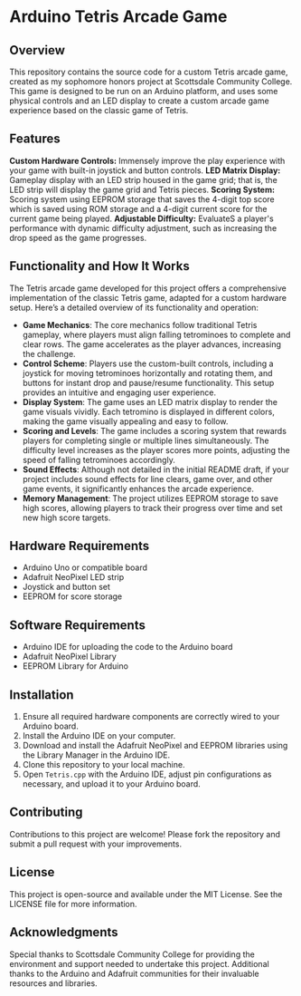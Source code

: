 # Arduino Tetris Arcade Game

## Overview
This repository contains the source code for a custom Tetris arcade game, created as my sophomore honors project at Scottsdale Community College. This game is designed to be run on an Arduino platform, and uses some physical controls and an LED display to create a custom arcade game experience based on the classic game of Tetris.

## Features
**Custom Hardware Controls:** Immensely improve the play experience with your game with built-in joystick and button controls.
**LED Matrix Display:** Gameplay display with an LED strip housed in the game grid; that is, the LED strip will display the game grid and Tetris pieces.
**Scoring System:** Scoring system using EEPROM storage that saves the 4-digit top score which is saved using ROM storage and a 4-digit current score for the current game being played. 
**Adjustable Difficulty:** EvaluateS a player's performance with dynamic difficulty adjustment, such as increasing the drop speed as the game progresses.

## Functionality and How It Works

The Tetris arcade game developed for this project offers a comprehensive implementation of the classic Tetris game, adapted for a custom hardware setup. Here’s a detailed overview of its functionality and operation:

- **Game Mechanics**: The core mechanics follow traditional Tetris gameplay, where players must align falling tetrominoes to complete and clear rows. The game accelerates as the player advances, increasing the challenge.
- **Control Scheme**: Players use the custom-built controls, including a joystick for moving tetrominoes horizontally and rotating them, and buttons for instant drop and pause/resume functionality. This setup provides an intuitive and engaging user experience.
- **Display System**: The game uses an LED matrix display to render the game visuals vividly. Each tetromino is displayed in different colors, making the game visually appealing and easy to follow.
- **Scoring and Levels**: The game includes a scoring system that rewards players for completing single or multiple lines simultaneously. The difficulty level increases as the player scores more points, adjusting the speed of falling tetrominoes accordingly.
- **Sound Effects**: Although not detailed in the initial README draft, if your project includes sound effects for line clears, game over, and other game events, it significantly enhances the arcade experience.
- **Memory Management**: The project utilizes EEPROM storage to save high scores, allowing players to track their progress over time and set new high score targets.

## Hardware Requirements
- Arduino Uno or compatible board
- Adafruit NeoPixel LED strip
- Joystick and button set
- EEPROM for score storage

## Software Requirements
- Arduino IDE for uploading the code to the Arduino board
- Adafruit NeoPixel Library
- EEPROM Library for Arduino

## Installation
1. Ensure all required hardware components are correctly wired to your Arduino board.
2. Install the Arduino IDE on your computer.
3. Download and install the Adafruit NeoPixel and EEPROM libraries using the Library Manager in the Arduino IDE.
4. Clone this repository to your local machine.
5. Open `Tetris.cpp` with the Arduino IDE, adjust pin configurations as necessary, and upload it to your Arduino board.

## Contributing
Contributions to this project are welcome! Please fork the repository and submit a pull request with your improvements.

## License
This project is open-source and available under the MIT License. See the LICENSE file for more information.

## Acknowledgments
Special thanks to Scottsdale Community College for providing the environment and support needed to undertake this project. Additional thanks to the Arduino and Adafruit communities for their invaluable resources and libraries.
